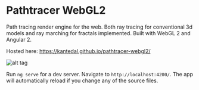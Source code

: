 # Pathtracer WebGL2
Path tracing render engine for the web. Both ray tracing for conventional 3d models and ray marching for fractals implemented. Built with WebGL 2 and Angular 2. 

Hosted here: https://kantedal.github.io/pathtracer-webgl2/

![alt tag](https://raw.githubusercontent.com/kantedal/pathtracer-webgl2/master/Path_tracing_in_WebGL_2.gif)

Run `ng serve` for a dev server. Navigate to `http://localhost:4200/`. The app will automatically reload if you change any of the source files.
